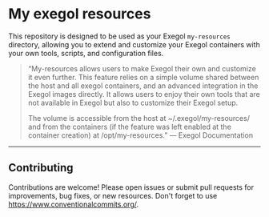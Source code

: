 # My exegol resources

This repository is designed to be used as your Exegol `my-resources` directory, allowing you to extend and customize your Exegol containers with your own tools, scripts, and configuration files.

> “My-resources allows users to make Exegol their own and customize it even further. This feature relies on a simple volume shared between the host and all exegol containers, and an advanced integration in the Exegol images directly. It allows users to enjoy their own tools that are not available in Exegol but also to customize their Exegol setup.
>
> The volume is accessible from the host at ~/.exegol/my-resources/ and from the containers (if the feature was left enabled at the container creation) at /opt/my-resources.”
> — Exegol Documentation

---

## Contributing

Contributions are welcome! Please open issues or submit pull requests for improvements, bug fixes, or new resources. Don't forget to use https://www.conventionalcommits.org/.
